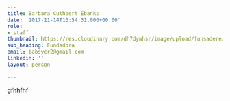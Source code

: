 ```yaml
---
title: Barbara Cuthbert Ebanks
date: '2017-11-14T10:54:31.000+00:00'
role:
- staff
thumbnail: https://res.cloudinary.com/dh7dywhsr/image/upload/funsadere/v1568918010/Funsadere/:filename/WhatsApp_Image_2017-09-12_at_23.12.31_pnpkup.jpg
sub_heading: Fundadora
email: babsycr2@gmail.com
linkedin: ''
layout: person

---
```

gfhhfhf
